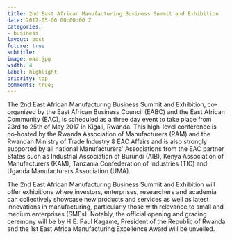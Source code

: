 ```yaml
---
title: 2nd East African Manufacturing Business Summit and Exhibition
date: 2017-05-06 00:00:00 Z
categories:
- business
layout: post
future: true
subtitle: 
image: eaa.jpg
width: 4
label: highlight
priority: top
comments: true;
---
```


The 2nd East African Manufacturing Business Summit and Exhibition, co-organized by the East African Business Council (EABC) and the East African Community (EAC), is scheduled as a three day event to take place from 23rd to 25th of May 2017 in Kigali, Rwanda. This high-level conference is co-hosted by the Rwanda Association of Manufacturers (RAM) and the Rwandan Ministry of Trade Industry & EAC Affairs and is also strongly supported by all national Manufacturers' Associations from the EAC partner States such as Industrial Association of Burundi (AIB), Kenya Association of Manufacturers (KAM), Tanzania Confederation of Industries (TIC) and Uganda Manufacturers Association (UMA).

The 2nd East African Manufacturing Business Summit and Exhibition will offer exhibitions where investors, enterprises, researchers and academia can collectively showcase new products and services as well as latest innovations in manufacturing, particularly those with relevance to small and medium enterprises (SMEs). Notably, the official opening and gracing ceremony will be by H.E. Paul Kagame, President of the Republic of Rwanda and the 1st East Africa Manufacturing Excellence Award will be unveiled.
